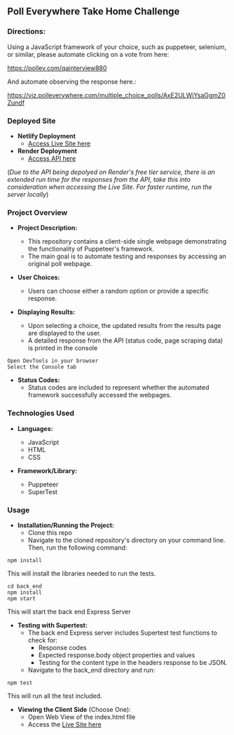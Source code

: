 ## Poll Everywhere Take Home Challenge

### Directions:
 Using a JavaScript  framework of your choice, such as puppeteer, selenium, or similar, please automate clicking on a vote from here:

https://pollev.com/qainterview880

And automate observing the response here.:

https://viz.polleverywhere.com/multiple_choice_polls/AxE2ULWiYsaGgmZ0Zundf

### Deployed Site
  - **Netlify Deployment**
    - [Access Live Site here](https://joynerd-poll-everywhere.netlify.app/)
  - **Render Deployment**
    - [Access API here](https://poll-everywhere-puppeteer-api.onrender.com)

  (*Due to the API being depolyed on Render's free tier service, there is an extended run time for the responses from the API, take this into consideration when accessing the Live Site. For faster runtime, run the server locally*)

### Project Overview

- **Project Description:**
  - This repository contains a client-side single webpage demonstrating the functionality of Puppeteer's framework.
  - The main goal is to automate testing and responses by accessing an original poll webpage.

- **User Choices:**
  - Users can choose either a random option or provide a specific response.

- **Displaying Results:**
  - Upon selecting a choice, the updated results from the results page are displayed to the user.
  - A detailed response from the API (status code, page scraping data) is printed in the console
```
Open DevTools in your browser
Select the Console tab
```


- **Status Codes:**
  - Status codes are included to represent whether the automated framework successfully accessed the webpages.



### Technologies Used

- **Languages:**
  - JavaScript
  - HTML
  - CSS

- **Framework/Library:**
  - Puppeteer
  - SuperTest

### Usage

- **Installation/Running the Project:**
  - Clone this repo 
  - Navigate to the cloned repository's directory on your command line. Then, run the following command:
```
npm install
```
This will install the libraries needed to run the tests.
```
cd back_end
npm install
npm start
```
This will start the back end Express Server

- **Testing with Supertest:**
  - The back end Express server includes Supertest test functions to check for:
    - Response codes
    - Expected response.body object properties and values
    - Testing for the content type in the headers response to be JSON.
  - Navigate to the back_end directory and run:
```
npm test
```
This will run all the test included.
  
- **Viewing the Client Side** (Choose One): 
  - Open Web View of the index.html file
  - Access the [Live Site here](https://joynerd-poll-everywhere.netlify.app/)

  
  






